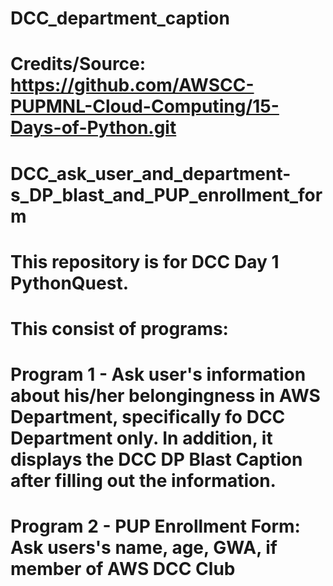 # DCC_department_caption
# Credits/Source: https://github.com/AWSCC-PUPMNL-Cloud-Computing/15-Days-of-Python.git
# 
# DCC_ask_user_and_department-s_DP_blast_and_PUP_enrollment_form
# This repository is for DCC Day 1 PythonQuest. 
# This consist of programs: 
# Program 1 - Ask user's information about his/her belongingness in AWS Department, specifically fo DCC Department only. In addition, it displays the DCC DP Blast Caption after filling out the information.
# Program 2 - PUP Enrollment Form: Ask users's name, age, GWA, if member of AWS DCC Club

